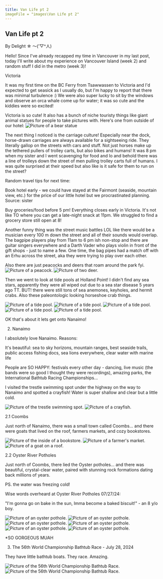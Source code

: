 ```yaml
---
title: Van Life pt 2
imageFile = "images\Van Life pt 2"
---
```

## Van Life pt 2
By Delight ☆ ～('▽^人)

Hello! Since I've already recapped my time in Vancouver in my last post, today I'll write about my experience on Vancouver Island (week 2) and random stuff I did in the metro (week 3)!

Victoria 

It was my first time on the BC Ferry from Tsawwassen to Victoria and I'd expected to get seasick as I usually do, but I'm happy to report that there was minimal turbulence :) We were also super lucky to sit by the windows and observe an orca whale come up for water; it was so cute and the kiddies were so excited!

Victoria is so cute! It also has a bunch of niche touristy things like giant animal statues for people to take pictures with. Here's one from outside of our hotel:
<img src = "images\Van Life pt 2\Bear statue.webp" alt = "Picture of a bear statue"/>

The next thing I noticed is the carriage culture! Especially near the dock, horse-drawn carriages are always available for a sightseeing ride. They literally gallop on the streets with cars and stuff. Not just horses make up the tethered pullers of trolley carts, but also bikes and humans! It was 8 pm when my sister and I went scavenging for food and lo and behold there was a line of trolleys down the street of men pulling trolley carts full of humans. I was quite surprised at their speed but also like is it safe for them to run on the street?

Random travel tips for next time:

Book hotel early - we could have stayed at the Fairmont (seaside, mountain view, etc.) for the price of our little hotel but we procrastinated planning. Source: sister

Buy groceries/food before 5 pm! Everything closes early in Victoria. It's not like TO where you can get a late-night snack at 11pm. We struggled to find a grocery store still open at 8!

Another funny thing was the street music battles LOL like there would be a musician every 100 m down the street and all of their sounds would overlap. The bagpipe players play from 11am to 6 pm ish non-stop and there are guitar singers everywhere and a Darth Vader who plays violin in front of the gift shops - just to name a few. One time, the bag pipes had a match off with an Erhu across the street, aka they were trying to play over each other.

Also there are just peacocks and deers that roam around the park fyi. 
<img src = "images\Van Life pt 2\peacock.webp" alt = "Picture of a peacock."/>
<img src = "images\Van Life pt 2\deer.webp" alt = "Picture of two deer."/>

Then we went to look at tide pools at Holland Point! I didn't find any sea stars, apparently they were all wiped out due to a sea star disease 5 years ago TT. BUT! there were still tons of sea anemones, keyholes, and hermit crabs. Also these paleontologic looking horseshoe crab things. 

<img src = "images\Van Life pt 2\tidePool1.webp" alt = "Picture of a tide pool."/>
<img src = "images\Van Life pt 2\tidePool2.webp" alt = "Picture of a tide pool."/>
<img src = "images\Van Life pt 2\tidePool3.webp" alt = "Picture of a tide pool."/>
<img src = "images\Van Life pt 2\tidePool4.webp" alt = "Picture of a tide pool."/>
<img src = "images\Van Life pt 2\tidePool5.webp" alt = "Picture of a tide pool."/>

OK that's about it lets get onto Nanaimo!

2. Nanaimo

I absolutely love Nanaimo. Reasons:

It's beautiful: sea to sky horizons, mountain ranges, best seaside trails, public access fishing docs, sea lions everywhere, clear water with marine life

People are SO HAPPY: festivals every other day - dancing, live music (the bands were so good I thought they were recordings), amazing parks, the International Bathtub Racing Championships...

I visited the trestle swimming spot under the highway on the way to Nanaimo and spotted a crayfish! Water is super shallow and clear but a little cold. 

<img src = "images\Van Life pt 2\trestleSwimmingSpot.webp" alt = "Picture of the trestle swimming spot."/>
<img src = "images\Van Life pt 2\crayfish.webp" alt = "Picture of a crayfish."/>

2.1 Coombs

Just north of Nanaimo, there was a small town called Coombs... and there were goats that lived on the roof, farmers markets, and cozy bookstores.

<img src = "images\Van Life pt 2\bookstore.webp" alt = "Picture of the inside of a bookstore."/>
<img src = "images\Van Life pt 2\farmersMarket.webp" alt = "Picture of a farmer's market."/>
<img src = "images\Van Life pt 2\goat.webp" alt = "Picture of a goat on a roof."/>

2.2 Oyster River Potholes

Just north of Coombs, there lied the Oyster potholes... and there was beautiful, crystal-clear water, paired with stunning rock formations dating back millions of years.

PS. the water was freezing cold!

Wise words overheard at Oyster River Potholes 07/27/24: 

"I'm gonna go on bake in the sun, Imma become a baked biscuit!" - an 8 y/o boy.

<img src = "images\Van Life pt 2\oysterPothole1.webp" alt = "Picture of an oyster pothole."/>
<img src = "images\Van Life pt 2\oysterPothole2.webp" alt = "Picture of an oyster pothole."/>
<img src = "images\Van Life pt 2\oysterPothole3.webp" alt = "Picture of an oyster pothole."/>
<img src = "images\Van Life pt 2\oysterPothole4.webp" alt = "Picture of an oyster pothole."/>
<img src = "images\Van Life pt 2\oysterPothole5.webp" alt = "Picture of an oyster pothole."/>
<img src = "images\Van Life pt 2\oysterPothole6.webp" alt = "Picture of an oyster pothole."/>

*SO GORGEOUS MUAH

3. The 56th World Championship Bathtub Race - July 28, 2024

They have little bathtub boats. They race. Amazing.

<img src = "images\Van Life pt 2\bathtubRace1.webp" alt = "Picture of the 56th World Championship Bathtub Race."/>
<img src = "images\Van Life pt 2\bathtubRace2.webp" alt = "Picture of the 56th World Championship Bathtub Race."/>